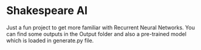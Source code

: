 # Shakespeare AI

Just a fun project to get more familiar with Recurrent Neural Networks. You can find some outputs in the Output folder and also a pre-trained model which is loaded in generate.py file.
